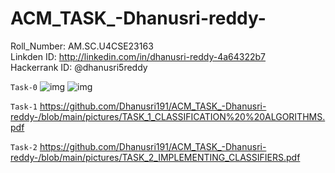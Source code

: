 # ACM_TASK_-Dhanusri-reddy-
Roll_Number: AM.SC.U4CSE23163 <br>
Linkden ID: http://linkedin.com/in/dhanusri-reddy-4a64322b7<br>
Hackerrank ID: @dhanusri5reddy

```Task-0```
![img](https://github.com/Dhanusri191/ACM_TASK_-Dhanusri-reddy-/blob/main/pictures/Dhanusri%20reddy%20-%20Intro%20to%20Machine%20Learning.png)
![img](https://github.com/Dhanusri191/ACM_TASK_-Dhanusri-reddy-/blob/main/pictures/Dhanusri%20reddy%20-%20Intermediate%20Machine%20Learning.png)

```Task-1```
https://github.com/Dhanusri191/ACM_TASK_-Dhanusri-reddy-/blob/main/pictures/TASK_1_CLASSIFICATION%20%20ALGORITHMS.pdf

```Task-2```
https://github.com/Dhanusri191/ACM_TASK_-Dhanusri-reddy-/blob/main/pictures/TASK_2_IMPLEMENTING_CLASSIFIERS.pdf
